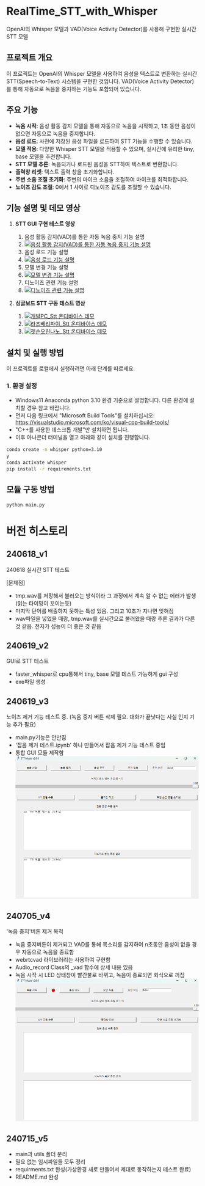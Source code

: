 # RealTime_STT_with_Whisper

OpenAI의 Whisper 모델과 VAD(Voice Activity Detector)를 사용해 구현한 실시간 STT 모델

## 프로젝트 개요
이 프로젝트는 OpenAI의 Whisper 모델을 사용하여 음성을 텍스트로 변환하는 실시간 STT(Speech-to-Text) 시스템을 구현한 것입니다. VAD(Voice Activity Detector)를 통해 자동으로 녹음을 중지하는 기능도 포함되어 있습니다.

## 주요 기능
- **녹음 시작**: 음성 활동 감지 모델을 통해 자동으로 녹음을 시작하고, 1초 동안 음성이 없으면 자동으로 녹음을 중지합니다.
- **음성 로드**: 사전에 저장된 음성 파일을 로드하여 STT 기능을 수행할 수 있습니다.
- **모델 적용**: 다양한 Whisper STT 모델을 적용할 수 있으며, 실시간에 유리한 tiny, base 모델을 추천합니다.
- **STT 모델 추론**: 녹음되거나 로드된 음성을 STT하여 텍스트로 변환합니다.
- **출력창 리셋**: 텍스트 출력 창을 초기화합니다.
- **주변 소음 조절 초기화**: 주변의 마이크 소음을 조절하여 마이크를 최적화합니다.
- **노이즈 감도 조절**: 0에서 1 사이로 디노이즈 감도를 조절할 수 있습니다.

## 기능 설명 및 데모 영상
1. **STT GUI 구현 테스트 영상**
    1. 음성 활동 감지(VAD)를 통한 자동 녹음 중지 기능 설명
    1. [![음성 활동 감지(VAD)를 통한 자동 녹음 중지 기능 설명](https://img.youtube.com/vi/WDDFrGd1XBg/0.jpg)](https://www.youtube.com/watch?v=WDDFrGd1XBg)
    2. 음성 로드 기능 설명
    2. [![음성 로드 기능 설명](https://img.youtube.com/vi/0IZx-0-FGZI/0.jpg)](https://www.youtube.com/watch?v=0IZx-0-FGZI)
    3. 모델 변경 기능 설명
    3. [![모델 변경 기능 설명](https://img.youtube.com/vi/sQlIkdLi9Bs/0.jpg)](https://www.youtube.com/watch?v=sQlIkdLi9Bs)
    4. 디노이즈 관련 기능 설명
    4. [![디노이즈 관련 기능 설명](https://img.youtube.com/vi/N6eltE5N9MM/0.jpg)](https://www.youtube.com/watch?v=N6eltE5N9MM)

2. **싱글보드 STT 구동 테스트 영상**
    1. [![개발PC_Stt 온디바이스 데모](https://img.youtube.com/vi/Kit1lvTWxxg/0.jpg)](https://www.youtube.com/watch?v=Kit1lvTWxxg)
    2. [![라즈베리파이_Stt 온디바이스 데모](https://img.youtube.com/vi/UtyPmrirj_0/0.jpg)](https://www.youtube.com/watch?v=UtyPmrirj_0)
    3. [![젯슨오린나노_Stt 온디바이스 데모](https://img.youtube.com/vi/MfX-K7kKF_Y/0.jpg)](https://www.youtube.com/watch?v=MfX-K7kKF_Y)

## 설치 및 실행 방법
이 프로젝트를 로컬에서 실행하려면 아래 단계를 따르세요.

### 1. 환경 설정
- Windows11 Anaconda python 3.10 환경 기준으로 설명합니다. 다른 환경에 설치할 경우 참고 바랍니다.
- 먼저 다음 링크에서 "Microsoft Build Tools"를 설치하십시오: https://visualstudio.microsoft.com/ko/visual-cpp-build-tools/
- "C++를 사용한 데스크톱 개발"만 설치하면 됩니다.
- 이후 아나콘더 터미널을 열고 아래와 같이 설치를 진행합니다.

```bash
conda create -n whisper python=3.10
y
conda activate whisper
pip install -r requirements.txt
```

## 모듈 구동 방법
```bash
python main.py
```

# 버전 히스토리
## 240618_v1
240618 실시간 STT 테스트

[문제점]
- tmp.wav를 저장해서 불러오는 방식이라 그 과정에서 계속 알 수 없는 에러가 발생(읽는 타이밍이 꼬이는듯)
- 마지막 단어를 배출하지 못하는 특성 있음. 그리고 10초가 지나면 잊혀짐
- wav파일을 넣었을 때랑, tmp.wav를 실시간으로 불러왔을 때랑 추론 결과가 다른 것 같음. 전자가 성능이 더 좋은 것 같음

## 240619_v2
GUI로 STT 테스트
- faster_whisper로 cpu통해서 tiny, base 모델 테스트 가능하게 gui 구성
- exe파일 생성

## 240619_v3 
노이즈 제거 기능 테스트 중. (녹음 중지 버튼 삭제 필요. 대화가 끝낫다는 사실 인지 기능 추가 필요)
- main.py기능은 안만짐
- '잡음 제거 테스트.ipynb' 하나 만들어서 잡음 제거 기능 테스트 중임
- 통합 GUI 모듈 제작함
![alt text](README_img/img1.png)

## 240705_v4
'녹음 중지'버튼 제거 목적
- 녹음 중지버튼이 제거되고 VAD를 통해 목소리를 감지하여 n초동안 음성이 없을 경우 자동으로 녹음을 종료함
- webrtcvad 라이브러리는 사용하여 구현함
- Audio_record Class의 _vad 함수에 상세 내용 있음
- 녹음 시작 시 LED 상태창이 빨간불로 바뀌고, 녹음이 종료되면 회식으로 꺼짐
![alt text](README_img/img2.png)

## 240715_v5
- main과 utils 폴더 분리
- 필요 없는 임시파일들 모두 정리
- requirments.txt 완성(가상환경 새로 만들어서 제대로 동작하는지 테스트 완료)
- README.md 완성